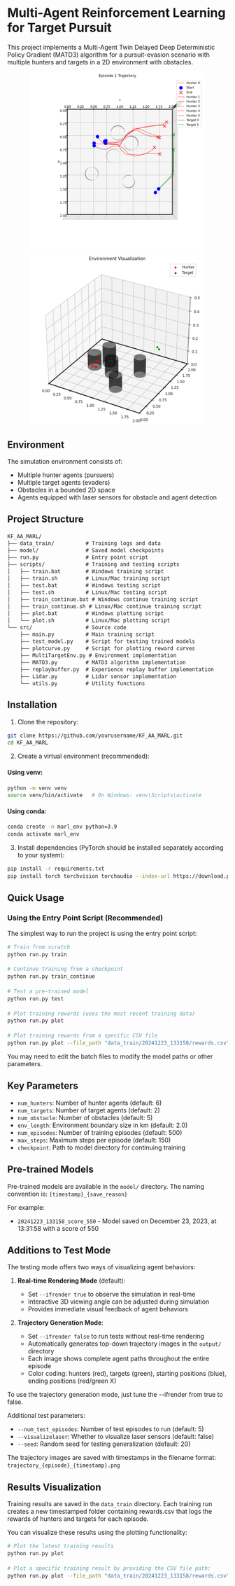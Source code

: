 # Multi-Agent Reinforcement Learning for Target Pursuit

This project implements a Multi-Agent Twin Delayed Deep Deterministic Policy Gradient (MATD3) algorithm for a pursuit-evasion scenario with multiple hunters and targets in a 2D environment with obstacles.

<div align="center">
    <img src="./output/trajectory_1_20250514_134509.png" width="400" alt="bev">
</div>

<div align="center">
    <img src="./test_mode.png" width="400" alt="test">
</div>

## Environment

The simulation environment consists of:
- Multiple hunter agents (pursuers)
- Multiple target agents (evaders)
- Obstacles in a bounded 2D space
- Agents equipped with laser sensors for obstacle and agent detection

## Project Structure

```
KF_AA_MARL/
├── data_train/          # Training logs and data
├── model/               # Saved model checkpoints
├── run.py               # Entry point script
├── scripts/             # Training and testing scripts
│   ├── train.bat        # Windows training script
│   ├── train.sh         # Linux/Mac training script
│   ├── test.bat         # Windows testing script
│   ├── test.sh          # Linux/Mac testing script
│   ├── train_continue.bat # Windows continue training script
│   ├── train_continue.sh # Linux/Mac continue training script
│   ├── plot.bat         # Windows plotting script
│   └── plot.sh          # Linux/Mac plotting script
└── src/                 # Source code      
    ├── main.py          # Main training script
    ├── test_model.py    # Script for testing trained models
    ├── plotcurve.py     # Script for plotting reward curves
    ├── MultiTargetEnv.py # Environment implementation
    ├── MATD3.py         # MATD3 algorithm implementation
    ├── replaybuffer.py  # Experience replay buffer implementation
    ├── Lidar.py         # Lidar sensor implementation
    └── utils.py         # Utility functions
```

## Installation

1. Clone the repository:
```bash
git clone https://github.com/yourusername/KF_AA_MARL.git
cd KF_AA_MARL
```

2. Create a virtual environment (recommended):

#### Using venv:
```bash
python -m venv venv 
source venv/bin/activate   # On Windows: venv\Scripts\activate
```
#### Using conda:
```bash
conda create -n marl_env python=3.9
conda activate marl_env
```

3. Install dependencies (PyTorch should be installed separately according to your system):
```bash
pip install -r requirements.txt
pip install torch torchvision torchaudio --index-url https://download.pytorch.org/whl/cu118
```

## Quick Usage

### Using the Entry Point Script (Recommended)

The simplest way to run the project is using the entry point script:

```bash
# Train from scratch
python run.py train

# Continue training from a checkpoint
python run.py train_continue

# Test a pre-trained model
python run.py test

# Plot training rewards (uses the most recent training data)
python run.py plot

# Plot training rewards from a specific CSV file
python run.py plot --file_path "data_train/20241223_133158/rewards.csv"
```

You may need to edit the batch files to modify the model paths or other parameters.

## Key Parameters

- `num_hunters`: Number of hunter agents (default: 6)
- `num_targets`: Number of target agents (default: 2)
- `num_obstacle`: Number of obstacles (default: 5)
- `env_length`: Environment boundary size in km (default: 2.0)
- `num_episodes`: Number of training episodes (default: 500)
- `max_steps`: Maximum steps per episode (default: 150)
- `checkpoint`: Path to model directory for continuing training

## Pre-trained Models

Pre-trained models are available in the `model/` directory. The naming convention is:
`{timestamp}_{save_reason}`

For example:
- `20241223_133158_score_550` - Model saved on December 23, 2023, at 13:31:58 with a score of 550

## Additions to Test Mode

The testing mode offers two ways of visualizing agent behaviors:

1. **Real-time Rendering Mode** (default): 
   - Set `--ifrender true` to observe the simulation in real-time
   - Interactive 3D viewing angle can be adjusted during simulation
   - Provides immediate visual feedback of agent behaviors

2. **Trajectory Generation Mode**:
   - Set `--ifrender false` to run tests without real-time rendering
   - Automatically generates top-down trajectory images in the `output/` directory
   - Each image shows complete agent paths throughout the entire episode
   - Color coding: hunters (red), targets (green), starting positions (blue), ending positions (red/green X)

To use the trajectory generation mode, just tune the --ifrender from true to false.

Additional test parameters:
- `--num_test_episodes`: Number of test episodes to run (default: 5)
- `--visualizelaser`: Whether to visualize laser sensors (default: false)
- `--seed`: Random seed for testing generalization (default: 20)

The trajectory images are saved with timestamps in the filename format: `trajectory_{episode}_{timestamp}.png`

## Results Visualization

Training results are saved in the `data_train` directory. Each training run creates a new timestamped folder containing rewards.csv that logs the rewards of hunters and targets for each episode.

You can visualize these results using the plotting functionality:

```bash
# Plot the latest training results
python run.py plot

# Plot a specific training result by providing the CSV file path:
python run.py plot --file_path "data_train/20241223_133158/rewards.csv"
```
